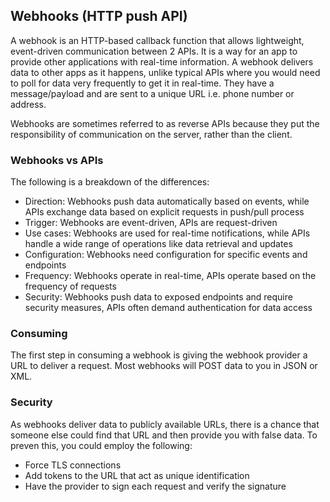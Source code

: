 ## Webhooks (HTTP push API)

A webhook is an HTTP-based callback function that allows lightweight, event-driven communication between 2 APIs. It is a way for an app to provide other applications with real-time information. A webhook delivers data to other apps as it happens, unlike typical APIs where you would need to poll for data very frequently to get it in real-time. They have a message/payload and are sent to a unique URL i.e. phone number or address.

Webhooks are sometimes referred to as reverse APIs because they put the responsibility of communication on the server, rather than the client.

### Webhooks vs APIs

The following is a breakdown of the differences:

- Direction: Webhooks push data automatically based on events, while APIs exchange data based on explicit requests in push/pull process
- Trigger: Webhooks are event-driven, APIs are request-driven
- Use cases: Webhooks are used for real-time notifications, while APIs handle a wide range of operations like data retrieval and updates
- Configuration: Webhooks need configuration for specific events and endpoints
- Frequency: Webhooks operate in real-time, APIs operate based on the frequency of requests
- Security: Webhooks push data to exposed endpoints and require security measures, APIs often demand authentication for data access

### Consuming

The first step in consuming a webhook is giving the webhook provider a URL to deliver a request. Most webhooks will POST data to you in JSON or XML.

### Security

As webhooks deliver data to publicly available URLs, there is a chance that someone else could find that URL and then provide you with false data. To preven this, you could employ the following:

- Force TLS connections
- Add tokens to the URL that act as unique identification
- Have the provider to sign each request and verify the signature
